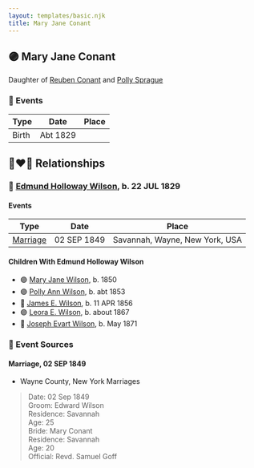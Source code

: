 ```yaml
---
layout: templates/basic.njk
title: Mary Jane Conant
---
```

## 🟣 Mary Jane Conant

Daughter of [Reuben Conant](/people/7/72221832) and [Polly Sprague](/people/5/53927626)

### 📆 Events

Type | Date | Place
------ | ------ | ------
Birth | Abt 1829 |

## 👩‍❤️‍👨 Relationships

### 🔵 [Edmund Holloway Wilson](/people/6/67777324), b. 22 JUL 1829

#### Events

Type | Date | Place
------ | ------ | ------
[Marriage](#event-family-0-event-0) | 02 SEP 1849 | Savannah, Wayne, New York, USA
#### Children With Edmund Holloway Wilson
* 🟣 [Mary Jane Wilson](/people/6/68306241), b. 1850
* 🟣 [Polly Ann Wilson](/people/9/97244328), b. abt 1853
* 🔵 [James E. Wilson](/people/5/54950695), b. 11 APR 1856
* 🟣 [Leora E. Wilson](/people/2/22233872), b. about 1867
* 🔵 [Joseph Evart Wilson](/people/5/57306025), b. May 1871
### 📰 Event Sources

#### <a id="event-family-0-event-0"></a> Marriage, 02 SEP 1849
* Wayne County, New York Marriages
>   
  > Date: 02 Sep 1849  
  > Groom: Edward Wilson  
  > Residence: Savannah  
  > Age: 25  
  > Bride: Mary Conant  
  > Residence: Savannah  
  > Age: 20  
  > Official: Revd. Samuel Goff
